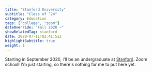 ```yaml
---
title: "Stanford University"
subtitle: "Class of ’24"
category: Education
tags: ["college", "zoom"]
dateOverride: "Fall 2020 –"
showRelatedTag: stanford
date: 2020-07-11T02:41:51Z
highlightSubtitle: true
weight: 1
---
```


Starting in September 2020, I'll be an undergraduate at [Stanford](https://stanford.edu). Zoom school! I'm just starting, so there's nothing for me to put here yet.
